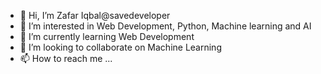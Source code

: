 - 👋 Hi, I’m Zafar Iqbal@savedeveloper
- 👀 I’m interested in Web Development, Python, Machine learning and AI
- 🌱 I’m currently learning Web Development
- 💞️ I’m looking to collaborate on Machine Learning
- 📫 How to reach me ...

<!---
savedeveloper/savedeveloper is a ✨ special ✨ repository because its `README.md` (this file) appears on your GitHub profile.
You can click the Preview link to take a look at your changes.
--->
